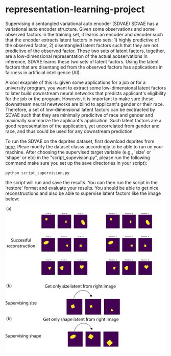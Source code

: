 # representation-learning-project
Supervising disentangled variational auto encoder (SDVAE)
SDVAE has a variational auto encoder structure. Given some observations and some observed factors in the training set, it learns an encoder and decoder such that the encoder extracts latent factors in two sets: 1) highly predictive of the observed factor, 2) disentangled latent factors such that they are not predicitve of the observed factor. These two sets of latent factors, together, are a low-dimensional representation of the actual aobservations In inference, SDVAE learns these two sets of latent factors. Using the latent factors that are disentangled from the observed factors has applications in fairness in artificial intelligence (AI). 

A cool exapmle of this is: given some applications for a job or for a university program, you want to extract some low-dimensional latent factors to later build downstream neural networks that predicts applicant's eligibility for the job or the program. However, it is important to make sure these downstream neural newtworks are blind to applicant's gender or their race. Therefore, a set of low-dimensional latent factors can be exctracted by SDVAE such that they are minimally predicitve of race and gender and maximally summarize the applicant's application. Such latent factors are a good representation of the application, yet uncorrelated from gender and race, and thus could be used for any downstream prediction.

To run the SDVAE on the dsprites dataset, first download dsprites from [here](https://github.com/deepmind/dsprites-dataset). Pleae modify the dataset classs accordingly to be able to run on your machine.
After choosing the supervised target variable (e.g., 'size' or 'shape' or etc) in the "script_supevision.py", please run the following command make sure you set up the save directories in your script):
```
python script_supervision.py
```
the script will run and save the results. You can then run the script in the 'restore' format and evaluate your results. You should be able to get nice reconstructions and also be able to supervise latent factors like the image below:
![](images/figure_dsprites.png)
